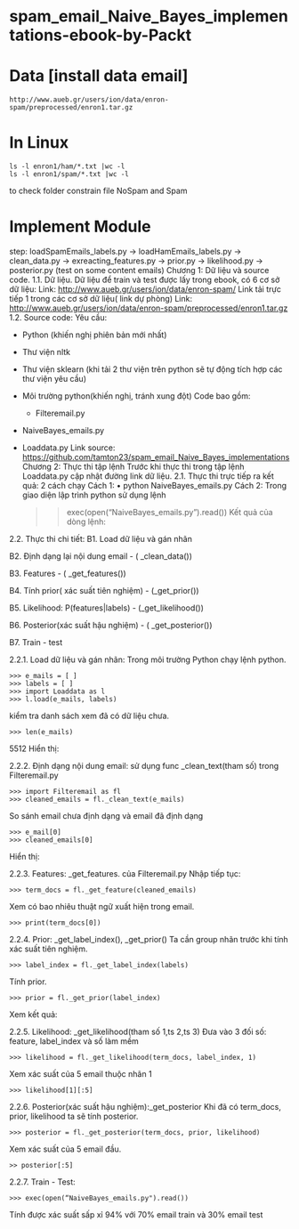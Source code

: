 # spam_email_Naive_Bayes_implementations-ebook-by-Packt
# Data  [install data email] 
    http://www.aueb.gr/users/ion/data/enron-spam/preprocessed/enron1.tar.gz
# In Linux

    ls -l enron1/ham/*.txt |wc -l 
    ls -l enron1/spam/*.txt |wc -l 
to check folder constrain file NoSpam and Spam
# Implement Module
step: loadSpamEmails_labels.py -> loadHamEmails_labels.py -> clean_data.py -> exreacting_features.py -> prior.py -> likelihood.py -> posterior.py (test on some content emails)
Chương 1: Dữ liệu và source code.
1.1. Dữ liệu.
Dữ liệu để train và test được lấy trong ebook, có 6 cơ sở dữ liệu:
Link: http://www.aueb.gr/users/ion/data/enron-spam/
Link tải trực tiếp 1 trong các cơ sở dữ liệu( link dự phòng)
Link: http://www.aueb.gr/users/ion/data/enron-spam/preprocessed/enron1.tar.gz
1.2. Source code:
Yêu cầu:
+ Python (khiến nghị phiên bản mới nhất)
+ Thư viện nltk
+ Thư viện sklearn (khi tải 2 thư viện trên python sẽ tự động tích hợp các thư viện yêu cầu)
+ Môi trường python(khiến nghị, tránh xung đột)
Code bao gồm: 
	+ Filteremail.py
+ NaiveBayes_emails.py
+ Loaddata.py
Link source: https://github.com/tamton23/spam_email_Naive_Bayes_implementations
Chương 2: Thực thi tập lệnh
Trước khi thực thi trong tập lệnh Loaddata.py cập nhật đường link dữ liệu.
2.1. Thực thi trực tiếp ra kết quả: 2 cách chạy 
Cách 1:
    • python NaiveBayes_emails.py
Cách 2: Trong giao diện lập trình python sử dụng lệnh

	>> exec(open(“NaiveBayes_emails.py”).read())
Kết quả của dòng lệnh:

2.2. Thực thi chi tiết:
 B1. Load dữ liệu và gán nhãn
 
 B2. Định dạng lại nội dung email - ( _clean_data())
 
 B3. Features - ( _get_features())
 
 B4. Tính prior( xác suất tiên nghiệm) - (_get_prior())
 
 B5. Likelihood: P(features|labels) - (_get_likelihood())
 
 B6. Posterior(xác suất hậu nghiệm) - ( _get_posterior())
 
 B7. Train - test
 
2.2.1. Load dữ liệu và gán nhãn:
Trong môi trường Python chạy lệnh python.

	>>> e_mails = [ ]
	>>> labels = [ ]
	>>> import Loaddata as l
	>>> l.load(e_mails, labels)
kiểm tra danh sách xem đã có dữ liệu chưa.

	>>> len(e_mails)
5512
Hiển thị: 

2.2.2. Định dạng nội dung email: sử dụng func _clean_text(tham số) trong Filteremail.py

	>>> import Filteremail as fl
	>>> cleaned_emails = fl._clean_text(e_mails)
So sánh email chưa định dạng và email đã định dạng

	>>> e_mail[0]
	>>> cleaned_emails[0]
Hiển thị: 


2.2.3. Features: _get_features. của Filteremail.py
Nhập tiếp tục: 

	>>> term_docs = fl._get_feature(cleaned_emails)
Xem có bao nhiêu thuật ngữ xuất hiện trong email.

	>>> print(term_docs[0])
2.2.4. Prior: _get_label_index(), _get_prior()
Ta cần group nhãn trước khi tính xác suất tiên nghiệm.

	>>> label_index = fl._get_label_index(labels)
Tính prior.

	>>> prior = fl._get_prior(label_index)
Xem kết quả:

2.2.5. Likelihood: _get_likelihood(tham số 1,ts 2,ts 3)
Đưa vào 3 đối số: feature, label_index và số làm mềm 

	>>> likelihood = fl._get_likelihood(term_docs, label_index, 1)
Xem xác suất của 5 email thuộc nhãn 1

	>>> likelihood[1][:5]

2.2.6. Posterior(xác suất hậu nghiệm):_get_posterior
Khi đã có term_docs, prior, likelihood ta sẽ tính posterior.

	>>> posterior = fl._get_posterior(term_docs, prior, likelihood)
Xem xác suất của 5 email đầu.

	>> posterior[:5]
2.2.7. Train - Test:

	>>> exec(open(“NaiveBayes_emails.py").read())
Tính được xác suất sấp xỉ 94% với 70% email train và 30% email test

